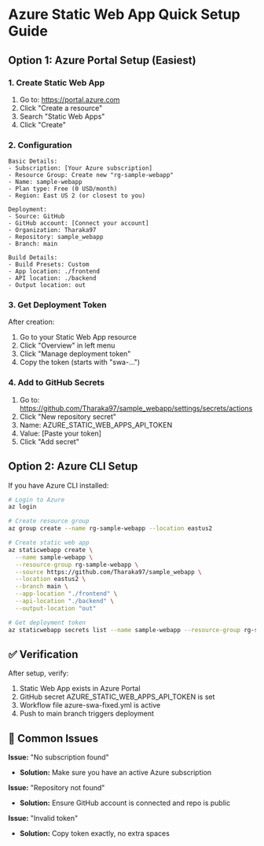 # Azure Static Web App Quick Setup Guide

## Option 1: Azure Portal Setup (Easiest)

### 1. Create Static Web App
1. Go to: https://portal.azure.com
2. Click "Create a resource"
3. Search "Static Web Apps"
4. Click "Create"

### 2. Configuration
```
Basic Details:
- Subscription: [Your Azure subscription]
- Resource Group: Create new "rg-sample-webapp"
- Name: sample-webapp
- Plan type: Free (0 USD/month)
- Region: East US 2 (or closest to you)

Deployment:
- Source: GitHub
- GitHub account: [Connect your account]
- Organization: Tharaka97
- Repository: sample_webapp
- Branch: main

Build Details:
- Build Presets: Custom
- App location: ./frontend
- API location: ./backend
- Output location: out
```

### 3. Get Deployment Token
After creation:
1. Go to your Static Web App resource
2. Click "Overview" in left menu
3. Click "Manage deployment token"
4. Copy the token (starts with "swa-...")

### 4. Add to GitHub Secrets
1. Go to: https://github.com/Tharaka97/sample_webapp/settings/secrets/actions
2. Click "New repository secret"
3. Name: AZURE_STATIC_WEB_APPS_API_TOKEN
4. Value: [Paste your token]
5. Click "Add secret"

## Option 2: Azure CLI Setup

If you have Azure CLI installed:

```bash
# Login to Azure
az login

# Create resource group
az group create --name rg-sample-webapp --location eastus2

# Create static web app
az staticwebapp create \
  --name sample-webapp \
  --resource-group rg-sample-webapp \
  --source https://github.com/Tharaka97/sample_webapp \
  --location eastus2 \
  --branch main \
  --app-location "./frontend" \
  --api-location "./backend" \
  --output-location "out"

# Get deployment token
az staticwebapp secrets list --name sample-webapp --resource-group rg-sample-webapp
```

## ✅ Verification

After setup, verify:
1. Static Web App exists in Azure Portal
2. GitHub secret AZURE_STATIC_WEB_APPS_API_TOKEN is set
3. Workflow file azure-swa-fixed.yml is active
4. Push to main branch triggers deployment

## 🚨 Common Issues

**Issue:** "No subscription found"
- **Solution:** Make sure you have an active Azure subscription

**Issue:** "Repository not found"
- **Solution:** Ensure GitHub account is connected and repo is public

**Issue:** "Invalid token"
- **Solution:** Copy token exactly, no extra spaces
